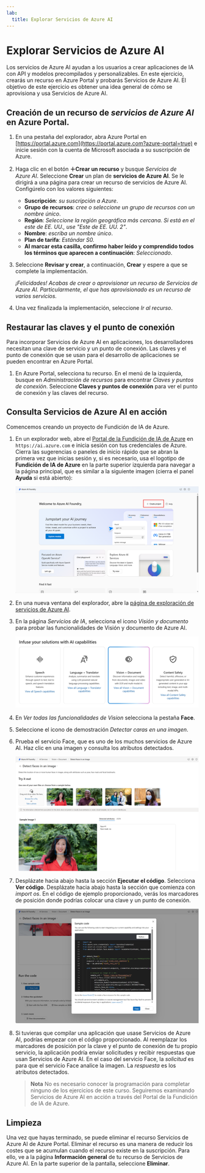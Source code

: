 ```yaml
---
lab:
  title: Explorar Servicios de Azure AI
---
```


# Explorar Servicios de Azure AI

Los servicios de Azure AI ayudan a los usuarios a crear aplicaciones de IA con API y modelos precompilados y personalizables. En este ejercicio, crearás un recurso en Azure Portal y probarás Servicios de Azure AI. El objetivo de este ejercicio es obtener una idea general de cómo se aprovisiona y usa Servicios de Azure AI.

## Creación de un recurso de *servicios de Azure AI* en Azure Portal.

1. En una pestaña del explorador, abra Azure Portal en [https://portal.azure.com](https://portal.azure.com?azure-portal=true) e inicie sesión con la cuenta de Microsoft asociada a su suscripción de Azure.

1. Haga clic en el botón **&#65291;Crear un recurso** y busque *Servicios de Azure AI*. Seleccione **Crear** un plan de **servicios de Azure AI**. Se le dirigirá a una página para crear un recurso de servicios de Azure AI. Configúrelo con los valores siguientes:
    - **Suscripción**: *su suscripción a Azure*.
    - **Grupo de recursos**: *cree o seleccione un grupo de recursos con un nombre único*.
    - **Región**: *Seleccione la región geográfica más cercana. Si está en el este de EE. UU., use "Este de EE. UU. 2"*.
    - **Nombre**: *escriba un nombre único*.
    - **Plan de tarifa**: *Estándar S0.*
    - **Al marcar esta casilla, confirmo haber leído y comprendido todos los términos que aparecen a continuación**: *Seleccionado*.

1. Seleccione **Revisar y crear**, a continuación, **Crear** y espere a que se complete la implementación.

    *¡Felicidades! Acabas de crear o aprovisionar un recurso de Servicios de Azure AI. Particularmente, el que has aprovisionado es un recurso de varios servicios.*

1. Una vez finalizada la implementación, seleccione *Ir al recurso*. 

## Restaurar las claves y el punto de conexión

Para incorporar Servicios de Azure AI en aplicaciones, los desarrolladores necesitan una clave de servicio y un punto de conexión. Las claves y el punto de conexión que se usan para el desarrollo de aplicaciones se pueden encontrar en Azure Portal. 

1. En Azure Portal, selecciona tu recurso. En el menú de la izquierda, busque en *Administración de recursos* para encontrar *Claves y puntos de conexión*. Seleccione **Claves y puntos de conexión** para ver el punto de conexión y las claves del recurso. 

## Consulta Servicios de Azure AI en acción

Comencemos creando un proyecto de Fundición de IA de Azure.

1. En un explorador web, abre el [Portal de la Fundición de IA de Azure](https://ai.azure.com) en `https://ai.azure.com` e inicia sesión con tus credenciales de Azure. Cierra las sugerencias o paneles de inicio rápido que se abran la primera vez que inicias sesión y, si es necesario, usa el logotipo de **Fundición de IA de Azure** en la parte superior izquierda para navegar a la página principal, que es similar a la siguiente imagen (cierra el panel **Ayuda** si está abierto):

    ![Captura de pantalla de la página principal de Fundición de IA de Azure con la opción de crear un agente seleccionada.](./media/azure-ai-foundry-home-page.png)
 
1. En una nueva ventana del explorador, abre la [página de exploración de servicios de Azure AI](https://ai.azure.com/explore/aiservices).

1. En la página *Servicios de IA*, selecciona el icono *Visión y documento* para probar las funcionalidades de Visión y documento de Azure AI.

    ![Captura de pantalla del icono Visión y documento seleccionado en la página Servicios de IA.](./media/vision-document-tile.png)

1. En *Ver todas las funcionalidades de Vision* selecciona la pestaña **Face**. 

1. Seleccione el icono de demostración *Detectar caras en una imagen*. 

1. Prueba el servicio Face, que es uno de los muchos servicios de Azure AI. Haz clic en una imagen y consulta los atributos detectados. 

    ![Captura de pantalla de la demostración de detección de caras en el Portal de la Fundición de IA de Azure.](./media/detect-faces-demo.png)

1. Desplázate hacia abajo hasta la sección **Ejecutar el código**. Selecciona **Ver código**. Desplázate hacia abajo hasta la sección que comienza con *import os*. En el código de ejemplo proporcionado, verás los marcadores de posición donde podrías colocar una clave y un punto de conexión.

    ![Captura de pantalla de la pantalla Ver código con una vista de los marcadores de posición de código para la clave y el punto de conexión.](./media/view-code-example.png) 

1. Si tuvieras que compilar una aplicación que usase Servicios de Azure AI, podrías empezar con el código proporcionado. Al reemplazar los marcadores de posición por la clave y el punto de conexión de tu propio servicio, la aplicación podría enviar solicitudes y recibir respuestas que usan Servicios de Azure AI. En el caso del servicio Face, la *solicitud* es para que el servicio Face analice la imagen. La *respuesta* es los atributos detectados. 

    >**Nota** No es necesario conocer la programación para completar ninguno de los ejercicios de este curso. Seguiremos examinando Servicios de Azure AI en acción a través del Portal de la Fundición de IA de Azure.  
 
## Limpieza 

Una vez que hayas terminado, se puede eliminar el recurso Servicios de Azure AI de Azure Portal. Eliminar el recurso es una manera de reducir los costes que se acumulan cuando el recurso existe en la suscripción. Para ello, ve a la página **Información general** de tu recurso de Servicios de Azure AI. En la parte superior de la pantalla, seleccione **Eliminar**.


